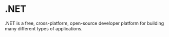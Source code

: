 # .NET

.NET is a free, cross-platform, open-source developer platform for building many different types of applications.